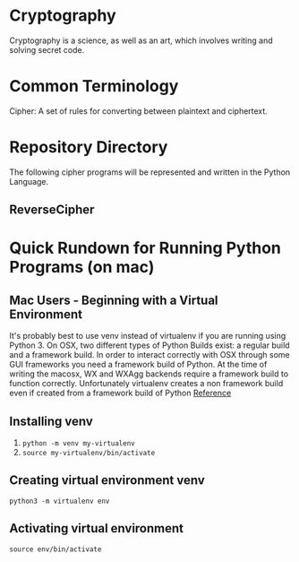 # Cryptography

Cryptography is a science, as well as an art, which involves writing and solving secret code.

# Common Terminology

Cipher: A set of rules for converting between plaintext and ciphertext.

# Repository Directory

The following cipher programs will be represented and written in the Python Language.

## ReverseCipher

# Quick Rundown for Running Python Programs (on mac)
## Mac Users - Beginning with a Virtual Environment
It's probably best to use venv instead of virtualenv if you are running using Python 3.
On OSX, two different types of Python Builds exist:
a regular build and a framework build. In order to interact correctly with OSX through some GUI frameworks you need a framework build of Python. At the time of writing the macosx, WX and WXAgg backends require a framework build to function correctly. Unfortunately virtualenv creates a non framework build even if created from a framework build of Python [Reference](https://matplotlib.org/1.5.3/faq/virtualenv_faq.html)

## Installing venv
1. <code>python -m venv my-virtualenv</code>
2. <code>source my-virtualenv/bin/activate</code>

## Creating virtual environment venv
<code>python3 -m virtualenv env</code>
## Activating virtual environment
<code>source env/bin/activate</code>
